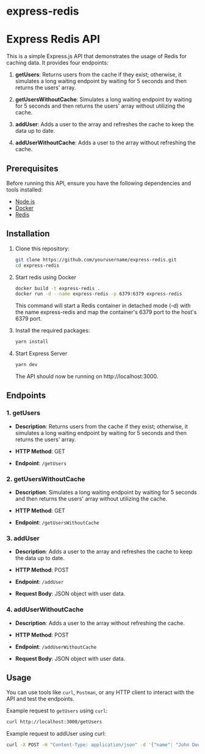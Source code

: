 # express-redis

# Express Redis API

This is a simple Express.js API that demonstrates the usage of Redis for caching data. It provides four endpoints:

1. **getUsers**: Returns users from the cache if they exist; otherwise, it simulates a long waiting endpoint by waiting for 5 seconds and then returns the users' array.

2. **getUsersWithoutCache**: Simulates a long waiting endpoint by waiting for 5 seconds and then returns the users' array without utilizing the cache.

3. **addUser**: Adds a user to the array and refreshes the cache to keep the data up to date.

4. **addUserWithoutCache**: Adds a user to the array without refreshing the cache.

## Prerequisites

Before running this API, ensure you have the following dependencies and tools installed:

- [Node.js](https://nodejs.org/)
- [Docker](https://www.docker.com/)
- [Redis](https://redis.io/)

## Installation

1. Clone this repository:

   ```bash
   git clone https://github.com/yourusername/express-redis.git
   cd express-redis
   ```
2. Start redis using Docker
   ```bash
   docker build -t express-redis .
   docker run -d --name express-redis -p 6379:6379 express-redis
   ```
   This command will start a Redis container in detached mode (-d) with the name express-redis and map the container's 6379 port to the host's 6379 port.
3. Install the required packages:
   ```bash
   yarn install
   ```
4. Start Express Server
   ```bash
   yarn dev
   ```
   The API should now be running on http://localhost:3000.

## Endpoints

### 1. getUsers

- **Description**: Returns users from the cache if they exist; otherwise, it simulates a long waiting endpoint by waiting for 5 seconds and then returns the users' array.

- **HTTP Method**: GET
- **Endpoint**: `/getUsers`

### 2. getUsersWithoutCache

- **Description**: Simulates a long waiting endpoint by waiting for 5 seconds and then returns the users' array without utilizing the cache.

- **HTTP Method**: GET
- **Endpoint**: `/getUsersWithoutCache`

### 3. addUser

- **Description**: Adds a user to the array and refreshes the cache to keep the data up to date.

- **HTTP Method**: POST
- **Endpoint**: `/addUser`
- **Request Body**: JSON object with user data.

### 4. addUserWithoutCache

- **Description**: Adds a user to the array without refreshing the cache.

- **HTTP Method**: POST
- **Endpoint**: `/addUserWithoutCache`
- **Request Body**: JSON object with user data.

## Usage

You can use tools like `curl`, `Postman`, or any HTTP client to interact with the API and test the endpoints.

Example request to `getUsers` using `curl`:

```bash
curl http://localhost:3000/getUsers
```

Example request to addUser using curl:

```bash
curl -X POST -H "Content-Type: application/json" -d '{"name": "John Doe", "email": "john@example.com", "age":25}' http://localhost:3000/addUser
```
